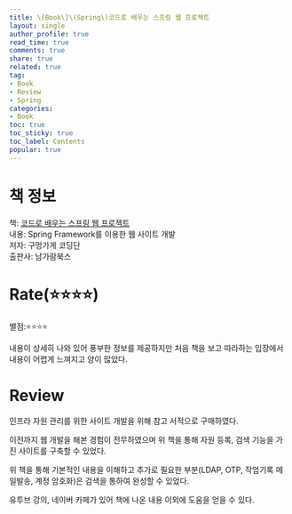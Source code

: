 ```yaml
---
title: \[Book\]\(Spring\)코드로 배우는 스프링 웹 프로젝트
layout: single
author_profile: true
read_time: true
comments: true
share: true
related: true
tag:
- Book
- Review
- Spring
categories:
- Book
toc: true
toc_sticky: true
toc_label: Contents
popular: true
---
```

# 책 정보
책: [코드로 배우는 스프링 웹 프로젝트](http://www.kyobobook.co.kr/product/detailViewKor.laf?ejkGb=KOR&mallGb=KOR&barcode=9791189184018&orderClick=LIZ&Kc=)  
내용: Spring Framework를 이용한 웹 사이트 개발   
저자: 구멍가게 코딩단  
출판사: 남가람북스  
  
# Rate(⭐⭐⭐⭐)  
별점:⭐⭐⭐⭐  
  
내용이 상세히 나와 있어 풍부한 정보를 제공하지만 처음 책을 보고 따라하는 입장에서 내용이 어렵게 느껴지고 양이 많았다.


# Review
인프라 자원 관리를 위한 사이트 개발을 위해 참고 서적으로 구매하였다.

이전까지 웹 개발을 해본 경험이 전무하였으며 위 책을 통해 자원 등록, 검색 기능을 가진 사이트를 구축할 수 있었다.  

위 책을 통해 기본적인 내용을 이해하고 추가로 필요한 부분(LDAP, OTP, 작업기록 메일발송, 계정 암호화)은 검색을 통하여 완성할 수 있었다.  

유투브 강의, 네이버 카페가 있어 책에 나온 내용 이외에 도움을 얻을 수 있다.